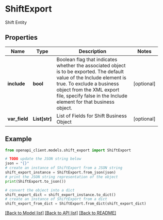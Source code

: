 # ShiftExport

Shift Entity

## Properties

Name | Type | Description | Notes
------------ | ------------- | ------------- | -------------
**include** | **bool** | Boolean flag that indicates whether the associated object is to be exported. The default value of the Include element is true. To exclude a business object from the XML export file, specify false in the Include element for that business object. | [optional] 
**var_field** | **List[str]** | List of Fields for Shift Business Object | [optional] 

## Example

```python
from openapi_client.models.shift_export import ShiftExport

# TODO update the JSON string below
json = "{}"
# create an instance of ShiftExport from a JSON string
shift_export_instance = ShiftExport.from_json(json)
# print the JSON string representation of the object
print(ShiftExport.to_json())

# convert the object into a dict
shift_export_dict = shift_export_instance.to_dict()
# create an instance of ShiftExport from a dict
shift_export_from_dict = ShiftExport.from_dict(shift_export_dict)
```
[[Back to Model list]](../README.md#documentation-for-models) [[Back to API list]](../README.md#documentation-for-api-endpoints) [[Back to README]](../README.md)


